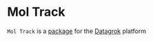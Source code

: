 # Mol Track

`Mol Track` is a [package](https://datagrok.ai/help/develop/develop#packages) for the [Datagrok](https://datagrok.ai) platform
